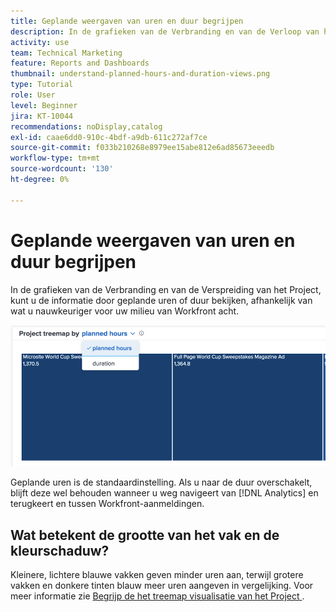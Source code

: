 ```yaml
---
title: Geplande weergaven van uren en duur begrijpen
description: In de grafieken van de Verbranding en van de Verloop van het Project, kunt u de informatie door geplande uren of duur bekijken.
activity: use
team: Technical Marketing
feature: Reports and Dashboards
thumbnail: understand-planned-hours-and-duration-views.png
type: Tutorial
role: User
level: Beginner
jira: KT-10044
recommendations: noDisplay,catalog
exl-id: caae6dd0-910c-4bdf-a9db-611c272af7ce
source-git-commit: f033b210268e8979ee15abe812e6ad85673eeedb
workflow-type: tm+mt
source-wordcount: '130'
ht-degree: 0%

---
```


# Geplande weergaven van uren en duur begrijpen

In de grafieken van de Verbranding en van de Verspreiding van het Project, kunt u de informatie door geplande uren of duur bekijken, afhankelijk van wat u nauwkeuriger voor uw milieu van Workfront acht.

![ een beeld van het selecteren van geplande uren eerder dan duur ](assets/section-1-5.png)



Geplande uren is de standaardinstelling. Als u naar de duur overschakelt, blijft deze wel behouden wanneer u weg navigeert van [!DNL Analytics] en terugkeert en tussen Workfront-aanmeldingen.

## Wat betekent de grootte van het vak en de kleurschaduw?

Kleinere, lichtere blauwe vakken geven minder uren aan, terwijl grotere vakken en donkere tinten blauw meer uren aangeven in vergelijking. Voor meer informatie zie [ Begrijp de het treemap visualisatie van het Project ](https://experienceleague.adobe.com/docs/workfront/using/reporting/enhanced-analytics/project-treemap-overview.html?lang=nl-NL).

